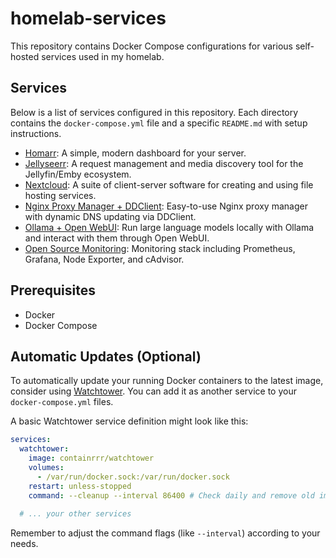 # homelab-services

This repository contains Docker Compose configurations for various self-hosted services used in my homelab.

## Services

Below is a list of services configured in this repository. Each directory contains the `docker-compose.yml` file and a specific `README.md` with setup instructions.

-   [Homarr](./homarr/README.md): A simple, modern dashboard for your server.
-   [Jellyseerr](./jellyseerr/README.md): A request management and media discovery tool for the Jellyfin/Emby ecosystem.
-   [Nextcloud](./nextcloud/README.md): A suite of client-server software for creating and using file hosting services.
-   [Nginx Proxy Manager + DDClient](./nginx-ddclient/README.md): Easy-to-use Nginx proxy manager with dynamic DNS updating via DDClient.
-   [Ollama + Open WebUI](./ollama-openwebui/README.md): Run large language models locally with Ollama and interact with them through Open WebUI.
-   [Open Source Monitoring](./opensource-monitoring/README.md): Monitoring stack including Prometheus, Grafana, Node Exporter, and cAdvisor.

## Prerequisites

-   Docker
-   Docker Compose

## Automatic Updates (Optional)

To automatically update your running Docker containers to the latest image, consider using [Watchtower](https://containrrr.dev/watchtower/). You can add it as another service to your `docker-compose.yml` files.

A basic Watchtower service definition might look like this:

```yaml
services:
  watchtower:
    image: containrrr/watchtower
    volumes:
      - /var/run/docker.sock:/var/run/docker.sock
    restart: unless-stopped
    command: --cleanup --interval 86400 # Check daily and remove old images
  
  # ... your other services
```

Remember to adjust the command flags (like `--interval`) according to your needs.
